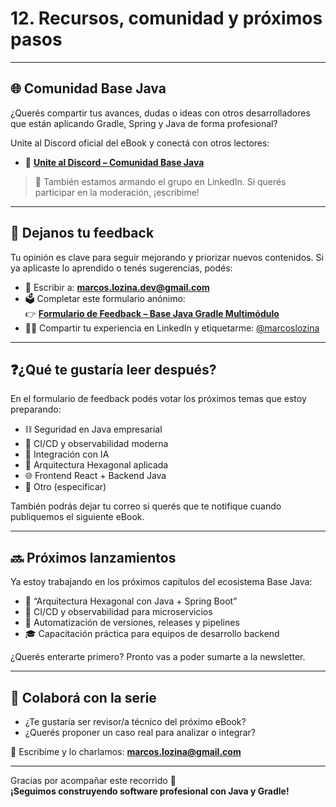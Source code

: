 
# 12. Recursos, comunidad y próximos pasos

---

## 🌐 Comunidad Base Java

¿Querés compartir tus avances, dudas o ideas con otros desarrolladores que están aplicando Gradle, Spring y Java de forma profesional?

Unite al Discord oficial del eBook y conectá con otros lectores:

- 🔗 **[Unite al Discord – Comunidad Base Java](https://discord.gg/E6ym8JUx)**

> 💬 También estamos armando el grupo en LinkedIn. Si querés participar en la moderación, ¡escribime!

---

## 📝 Dejanos tu feedback

Tu opinión es clave para seguir mejorando y priorizar nuevos contenidos. Si ya aplicaste lo aprendido o tenés sugerencias, podés:

- 💌 Escribir a: **marcos.lozina.dev@gmail.com**
- 🗳️ Completar este formulario anónimo:  
  👉 **[Formulario de Feedback – Base Java Gradle Multimódulo](https://forms.gle/2JT8CqevhfwvwciZA)**
- 🧑‍💻 Compartir tu experiencia en LinkedIn y etiquetarme: [@marcoslozina](https://www.linkedin.com/in/marcoslozina)

---

## ❓¿Qué te gustaría leer después?

En el formulario de feedback podés votar los próximos temas que estoy preparando:

- ⛓️ Seguridad en Java empresarial
- 🔧 CI/CD y observabilidad moderna
- 🧠 Integración con IA
- 🧱 Arquitectura Hexagonal aplicada
- 🌐 Frontend React + Backend Java
- 💬 Otro (especificar)

También podrás dejar tu correo si querés que te notifique cuando publiquemos el siguiente eBook.

---

## 🔜 Próximos lanzamientos

Ya estoy trabajando en los próximos capítulos del ecosistema Base Java:

- 📘 “Arquitectura Hexagonal con Java + Spring Boot”
- 🧪 CI/CD y observabilidad para microservicios
- 🔄 Automatización de versiones, releases y pipelines
- 🎓 Capacitación práctica para equipos de desarrollo backend

¿Querés enterarte primero? Pronto vas a poder sumarte a la newsletter.

---

## 🤝 Colaborá con la serie

- ¿Te gustaría ser revisor/a técnico del próximo eBook?
- ¿Querés proponer un caso real para analizar o integrar?

💌 Escribime y lo charlamos: **marcos.lozina@gmail.com**

---

Gracias por acompañar este recorrido 🚀  
**¡Seguimos construyendo software profesional con Java y Gradle!**